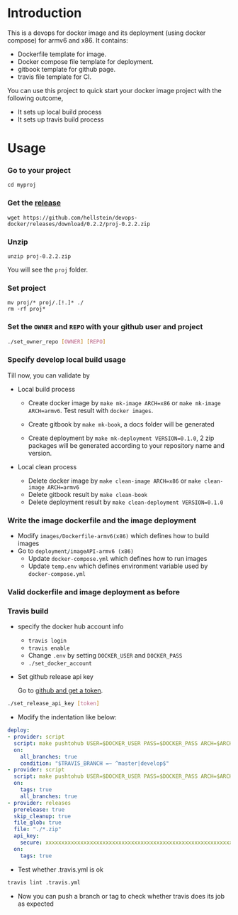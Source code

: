 # Introduction 

This is a devops for docker image and its deployment (using docker compose) for armv6 and x86. It contains:
- Dockerfile template for image.
- Docker compose file template for deployment.
- gitbook template for github page.
- travis file template for CI.

You can use this project to quick start your docker image project with the following outcome,

* It sets up local build process
* It sets up travis build process


# Usage 

### Go to your project
```
cd myproj
```

### Get the [release](https://github.com/hellstein/devops-gitbook/releases)
```
wget https://github.com/hellstein/devops-docker/releases/download/0.2.2/proj-0.2.2.zip
```

### Unzip
```
unzip proj-0.2.2.zip
```
You will see the `proj` folder.

### Set project
```
mv proj/* proj/.[!.]* ./
rm -rf proj*
```

### Set the `OWNER` and `REPO` with your github user and project
```bash
./set_owner_repo [OWNER] [REPO]
```

### Specify develop local build usage

Till now, you can validate by

* Local build process
  - Create docker image by `make mk-image ARCH=x86` or `make mk-image ARCH=armv6`. Test result with `docker images`.

  - Create gitbook by `make mk-book`, a docs folder will be generated
  - Create deployment by `make mk-deployment VERSION=0.1.0`, 2 zip packages will be generated according to your repository name and version.

* Local clean process
  - Delete docker image by `make clean-image ARCH=x86` or `make clean-image ARCH=armv6`
  - Delete gitbook result by `make clean-book`
  - Delete deployment result by `make clean-deployment VERSION=0.1.0`

### Write the image dockerfile and the image deployment
- Modify `images/Dockerfile-armv6(x86)` which defines how to build images
- Go to `deployment/imageAPI-armv6 (x86)`
  * Update `docker-compose.yml` which defines how to run images
  * Update `temp.env` which defines environment variable used by `docker-compose.yml`

### Valid dockerfile and image deployment as before 

### Travis build

- specify the docker hub account info
  * `travis login`
  * `travis enable`
  * Change `.env` by setting `DOCKER_USER` and `DOCKER_PASS`
  * `./set_docker_account`

- Set github release api key

  Go to [github and get a token](https://github.com/settings/tokens).
```bash
./set_release_api_key [token]
```
- Modify the indentation like below:
```yaml
deploy:
- provider: script
  script: make pushtohub USER=$DOCKER_USER PASS=$DOCKER_PASS ARCH=$ARCH TAG=$TRAVIS_BRANCH
  on:
    all_branches: true
    condition: "$TRAVIS_BRANCH =~ ^master|develop$"
- provider: script
  script: make pushtohub USER=$DOCKER_USER PASS=$DOCKER_PASS ARCH=$ARCH TAG=$TRAVIS_TAG
  on:
    tags: true
    all_branches: true
- provider: releases
  prerelease: true
  skip_cleanup: true
  file_glob: true
  file: "./*.zip"
  api_key:
    secure: xxxxxxxxxxxxxxxxxxxxxxxxxxxxxxxxxxxxxxxxxxxxxxxxxxxxxxxxxxxxxxxxxxxxx
  on:
    tags: true
```
- Test whether .travis.yml is ok
```bash
travis lint .travis.yml
```

- Now you can push a branch or tag to check whether travis does its job as expected


